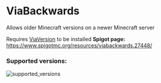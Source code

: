# ViaBackwards

Allows older Minecraft versions on a newer Minecraft server


Requires [ViaVersion](http://viaversion.com) to be installed
**Spigot page:** https://www.spigotmc.org/resources/viabackwards.27448/

### Supported versions:
![supported_versions](http://i.imgur.com/gXCifhK.png)